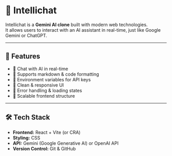 # 🤖 Intellichat

Intellichat is a **Gemini AI clone** built with modern web technologies.  
It allows users to interact with an AI assistant in real-time, just like Google Gemini or ChatGPT.

---

## 🚀 Features
- 🔹 Chat with AI in real-time  
- 🔹 Supports markdown & code formatting  
- 🔹 Environment variables for API keys  
- 🔹 Clean & responsive UI  
- 🔹 Error handling & loading states  
- 🔹 Scalable frontend structure  

---

## 🛠️ Tech Stack
- **Frontend:** React + Vite (or CRA)  
- **Styling:** CSS
- **API:** Gemini (Google Generative AI) or OpenAI API  
- **Version Control:** Git & GitHub  


